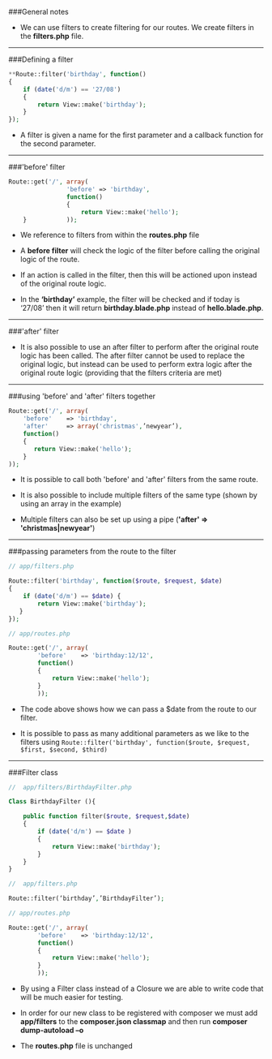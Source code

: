###General notes

* We can use filters to create filtering for our routes.  We create filters in the **filters.php** file.

___

###Defining a filter

```php
**Route::filter('birthday', function()
{
    if (date('d/m') == '27/08')
    {
        return View::make('birthday');
    }
});
```

* A filter is given a name for the first parameter and a callback function for the second parameter.  

___

###'before' filter

```php
Route::get('/', array(
				'before' => 'birthday',
				function()
				{
					return View::make('hello');
    }			));
```

* We reference to filters from within the **routes.php** file

* A **before filter** will check the logic of the filter before calling the original logic of the route.  

* If an action is called in the filter, then this will be actioned upon instead of the original route logic.  

* In the **‘birthday’** example, the filter will be checked and if today is ‘27/08’ then it will return **birthday.blade.php** instead of **hello.blade.php**.

___

###'after' filter

* It is also possible to use an after filter to perform after the original route logic has been called.  The after filter cannot be used to replace the original logic, but instead can be used to perform extra logic after the original route logic (providing that the filters criteria are met)

___


###using 'before' and 'after' filters together

```php
Route::get('/', array(
    'before'    => 'birthday',
    'after'     => array('christmas',’newyear’),
    function()
    {
       return View::make('hello');
    }
));
```

* It is possible to call both 'before' and 'after' filters from the same route.

* It is also possible to include multiple filters of the same type (shown by using an array in the example)

* Multiple filters can also be set up using a pipe (**'after' => 'christmas|newyear'**)

___ 

###passing parameters from the route to the filter

```php
// app/filters.php

Route::filter('birthday', function($route, $request, $date)
{
    if (date('d/m') == $date) {
        return View::make('birthday');
   }
});
```

```php
// app/routes.php

Route::get('/', array(
    	'before'    => 'birthday:12/12',
    	function()
    	{
			return View::make('hello');
    	}
		));
```

* The code above shows how we can pass a $date from the route to our filter.

* It is possible to pass as many additional parameters as we like to the filters using `Route::filter('birthday', function($route, $request, $first, $second, $third)`

___

###Filter class

```php
//  app/filters/BirthdayFilter.php

Class BirthdayFilter (){

    public function filter($route, $request,$date)
    {
        if (date('d/m') == $date )
        {
            return View::make('birthday');
        }
    }
}
```

```php
//  app/filters.php

Route::filter(‘birthday’,’BirthdayFilter’);
```

```php
// app/routes.php

Route::get('/', array(
    	'before'    => 'birthday:12/12',
    	function()
    	{
			return View::make('hello');
    	}
		));
```

* By using a Filter class instead of a Closure we are able to write code that will be much easier for testing.

* In order for our new class to be registered with composer we must add **app/filters** to the **composer.json classmap** and then run **composer dump-autoload –o**

* The **routes.php** file is unchanged
   
